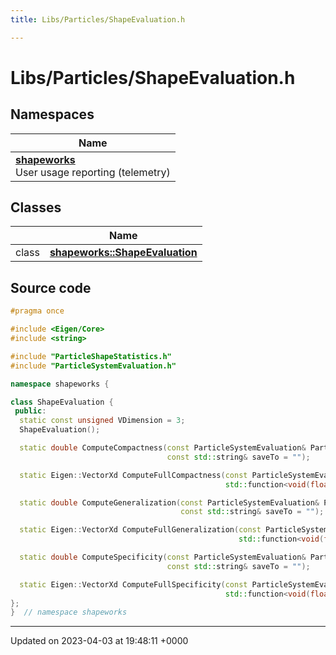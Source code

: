 ```yaml
---
title: Libs/Particles/ShapeEvaluation.h

---
```


# Libs/Particles/ShapeEvaluation.h



## Namespaces

| Name           |
| -------------- |
| **[shapeworks](../Namespaces/namespaceshapeworks.md)** <br>User usage reporting (telemetry)  |

## Classes

|                | Name           |
| -------------- | -------------- |
| class | **[shapeworks::ShapeEvaluation](../Classes/classshapeworks_1_1ShapeEvaluation.md)**  |




## Source code

```cpp
#pragma once

#include <Eigen/Core>
#include <string>

#include "ParticleShapeStatistics.h"
#include "ParticleSystemEvaluation.h"

namespace shapeworks {

class ShapeEvaluation {
 public:
  static const unsigned VDimension = 3;
  ShapeEvaluation();

  static double ComputeCompactness(const ParticleSystemEvaluation& ParticleSystemEvaluation, const int nModes,
                                   const std::string& saveTo = "");

  static Eigen::VectorXd ComputeFullCompactness(const ParticleSystemEvaluation& ParticleSystemEvaluation,
                                                std::function<void(float)> progress_callback = nullptr);

  static double ComputeGeneralization(const ParticleSystemEvaluation& ParticleSystemEvaluation, const int nModes,
                                      const std::string& saveTo = "");

  static Eigen::VectorXd ComputeFullGeneralization(const ParticleSystemEvaluation& ParticleSystemEvaluation,
                                                   std::function<void(float)> progress_callback = nullptr);

  static double ComputeSpecificity(const ParticleSystemEvaluation& ParticleSystemEvaluation, const int nModes,
                                   const std::string& saveTo = "");

  static Eigen::VectorXd ComputeFullSpecificity(const ParticleSystemEvaluation& ParticleSystemEvaluation,
                                                std::function<void(float)> progress_callback = nullptr);
};
}  // namespace shapeworks
```


-------------------------------

Updated on 2023-04-03 at 19:48:11 +0000
